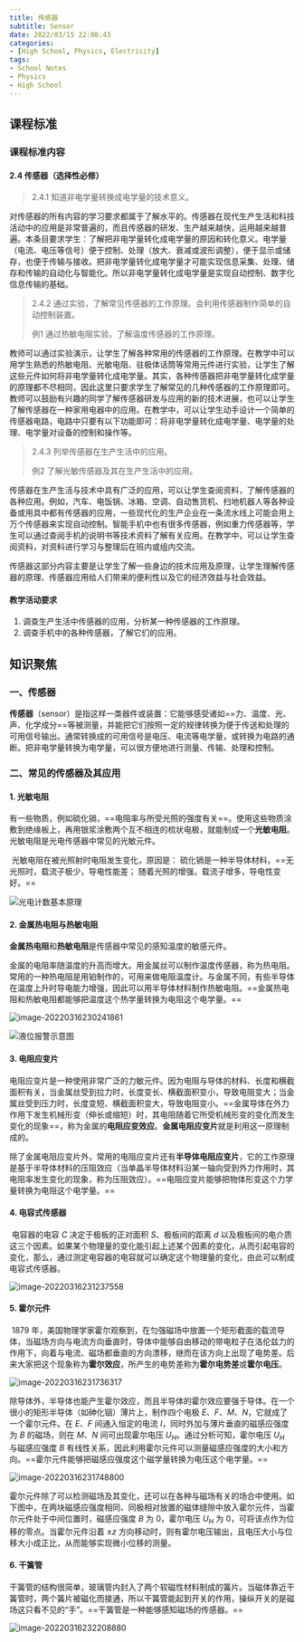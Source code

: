 ```yaml
---
title: 传感器
subtitle: Sensor
date: 2022/03/15 22:08:43
categories:
- [High School, Physics, Electricity]
tags:
- School Notes
- Physics
- High School
---
```


## 课程标准

### 课程标准内容

#### 2.4 传感器（选择性必修）

> 2.4.1 知道非电学量转换成电学量的技术意义。

​	对传感器的所有内容的学习要求都属于了解水平的。传感器在现代生产生活和科技活动中的应用是非常普遍的，而且传感器的研发、生产越来越快，运用越来越普遍。本条目要求学生：了解把非电学量转化成电学量的原因和转化意义。电学量（电流、电压等信号）便于控制、处理（放大、衰减或波形调整），便于显示或储存，也便于传输与接收。把非电学量转化成电学量才可能实现信息采集、处理、储存和传输的自动化与智能化。所以非电学量转化成电学量是实现自动控制、数字化信息传输的基础。

> 2.4.2 通过实验，了解常见传感器的工作原理。会利用传感器制作简单的自动控制装置。
>
> 例1 通过热敏电阻实验，了解温度传感器的工作原理。

​	教师可以通过实验演示，让学生了解各种常用的传感器的工作原理。在教学中可以用学生熟悉的热敏电阻、光敏电阻、驻极体话筒等常用元件进行实验，让学生了解这些元件如何将非电学量转化成电学量。其实，各种传感器把非电学量转化成学量的原理都不尽相同，因此这里只要求学生了解常见的几种传感器的工作原理即可。教师可以鼓励有兴趣的同学了解传感器研发与应用的新的技术进展，也可以让学生了解传感器在一种家用电器中的应用。
​	在教学中，可以让学生动手设计一个简单的传感器电路，电路中只要有以下功能即可：将非电学量转化成电学量、电学量的处理、电学量对设备的控制和操作等。

> 2.4.3 列举传感器在生产生活中的应用。
>
> 例2 了解光敏传感器及其在生产生活中的应用。

​		传感器在生产生活与技术中具有广泛的应用，可以让学生查阅资料，了解传感器的各种应用。例如，汽车、电饭锅、冰箱、空调、自动售货机、扫地机器人等各种设备或用具中都有传感器的应用，一些现代化的生产企业在一条流水线上可能会用上万个传感器来实现自动控制。智能手机中也有很多传感器，例如重力传感器等，学生可以通过查阅手机的说明书等技术资料了解有关应用。在教学中，可以让学生查阅资料，对资料进行学习与整理后在班内或组内交流。

​	传感器这部分内容主要是让学生了解一些身边的技术应用及原理，让学生理解传感器的原理、传感器应用给人们带来的便利性以及它的经济效益与社会效益。

#### 教学活动要求

1. 调查生产生活中传感器的应用，分析某一种传感器的工作原理。
2. 调查手机中的各种传感器，了解它们的应用。

## 知识聚焦

### 一、传感器

​	**传感器**（sensor）是指这样一类器件或装置：它能够感受诸如==力、温度、光、声、化学成分==等被测量，并能把它们按照一定的规律转换为便于传送和处理的可用信号输出。通常转换成的可用信号是电压、电流等电学量，或转换为电路的通断。把非电学量转换为电学量，可以很方便地进行测量、传输、处理和控制。

### 二、常见的传感器及其应用

#### 1. 光敏电阻

​	有一些物质，例如硫化镉，==电阻率与所受光照的强度有关==。使用这些物质涂敷到绝缘板上，再用银浆涂敷两个互不相连的梳状电极，就能制成一个**光敏电阻**。光敏电阻是光电传感器中常见的光敏元件。

​	光敏电阻在被光照射时电阻发生变化，原因是： 硫化镉是一种半导体材料，==无光照时，载流子极少，导电性能差； 随着光照的增强，载流子增多，导电性变好。==

![光电计数基本原理](https://raw.githubusercontent.com/PassionPenguin/picgo-database/main/image-20220316230352626.png)

#### 2. 金属热电阻与热敏电阻

​	**金属热电阻**和**热敏电阻**是传感器中常见的感知温度的敏感元件。

​	金属的电阻率随温度的升高而增大。用金属丝可以制作温度传感器，称为热电阻。常用的一种热电阻是用铂制作的，可用来做电阻温度计。与金属不同，有些半导体在温度上升时导电能力增强，因此可以用半导体材料制作热敏电阻。==金属热电阻和热敏电阻都能够把温度这个热学量转换为电阻这个电学量。==

![image-20220316230241861](https://raw.githubusercontent.com/PassionPenguin/picgo-database/main/image-20220316230241861.png)

![液位报警示意图](https://raw.githubusercontent.com/PassionPenguin/picgo-database/main/image-20220316230423936.png)

#### 3. 电阻应变片

​	电阻应变片是一种使用非常广泛的力敏元件。因为电阻与导体的材料、长度和横截面积有关，当金属丝受到拉力时，长度变长、横截面积变小，导致电阻变大；当金属丝受到压力时，长度变短、横截面积变大，导致电阻变小。==金属导体在外力作用下发生机械形变（伸长或缩短）时，其电阻随着它所受机械形变的变化而发生变化的现象==，称为金属的**电阻应变效应**。**金属电阻应变片**就是利用这一原理制成的。

​	除了金属电阻应变片外，常用的电阻应变片还有**半导体电阻应变片**，它的工作原理是基于半导体材料的压阻效应（当单晶半导体材料沿某一轴向受到外力作用时，其电阻率发生变化的现象，称为压阻效应）。==电阻应变片能够把物体形变这个力学量转换为电阻这个电学量。==

#### 4. 电容式传感器

​	电容器的电容 $C$ 决定于极板的正对面积 $S$、极板间的距离 $d$ 以及极板间的电介质这三个因素。如果某个物理量的变化能引起上述某个因素的变化，从而引起电容的变化，那么，通过测定电容器的电容就可以确定这个物理量的变化，由此可以制成电容式传感器。

![image-20220316231237558](https://raw.githubusercontent.com/PassionPenguin/picgo-database/main/image-20220316231237558.png)

#### 5. 霍尔元件

​	1879 年，美国物理学家霍尔观察到，在匀强磁场中放置一个矩形截面的载流导体，当磁场方向与电流方向垂直时，导体中能够自由移动的带电粒子在洛伦兹力的作用下，向着与电流、磁场都垂直的方向漂移，继而在该方向上出现了电势差。后来大家把这个现象称为**霍尔效应**，所产生的电势差称为**霍尔电势差**或**霍尔电压**。

![image-20220316231736317](https://raw.githubusercontent.com/PassionPenguin/picgo-database/main/image-20220316231736317.png)

​	除导体外，半导体也能产生霍尔效应，而且半导体的霍尔效应要强于导体。在一个很小的矩形半导体（如砷化铟）薄片上，制作四个电极 $E$、$F$、$M$、$N$，它就成了一个霍尔元件。在 $E$、$F$ 间通入恒定的电流 $I$，同时外加与薄片垂直的磁感应强度为 $B$ 的磁场，则在 $M$、$N$ 间可出现霍尔电压 $U_H$。通过分析可知，霍尔电压 $U_H$ 与磁感应强度 $B$ 有线性关系，因此利用霍尔元件可以测量磁感应强度的大小和方向。==霍尔元件能够把磁感应强度这个磁学量转换为电压这个电学量。==

![image-20220316231748800](https://raw.githubusercontent.com/PassionPenguin/picgo-database/main/image-20220316231748800.png)

​	霍尔元件除了可以检测磁场及其变化，还可以在各种与磁场有关的场合中使用。如下图中，在两块磁感应强度相同、同极相对放置的磁体缝隙中放入霍尔元件，当霍尔元件处于中间位置时，磁感应强度 $B$ 为 $0$，霍尔电压 $U_H$ 为 $0$，可将该点作为位移的零点。当霍尔元件沿着 $\pm z$ 方向移动时，则有霍尔电压输出，且电压大小与位移大小成正比，从而能够实现微小位移的测量。

#### 6. 干簧管

​	干簧管的结构很简单，玻璃管内封入了两个软磁性材料制成的簧片。当磁体靠近干簧管时，两个簧片被磁化而接通，所以干簧管能起到开关的作用，操纵开关的是磁场这只看不见的“手”。==干簧管是一种能够感知磁场的传感器。==

![image-20220316232208880](https://raw.githubusercontent.com/PassionPenguin/picgo-database/main/image-20220316232208880.png)